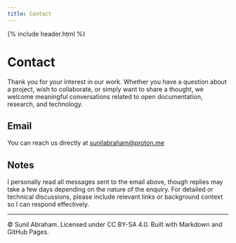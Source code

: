 ```yaml
---
title: Contact
---
```

{% include header.html %}

# Contact
<section class="main-content">
  <p>
    Thank you for your interest in our work.  
    Whether you have a question about a project, wish to collaborate, or simply want to share a thought, we welcome meaningful conversations related to open documentation, research, and technology.
  </p>

  <h2>Email</h2>
  <p>
    You can reach us directly at  
    <a href="mailto:sunilabraham@proton.me">sunilabraham@proton.me</a>
  </p>


  <h2>Notes</h2>
  <p>
    I personally read all messages sent to the email above, though replies may take a few days depending on the nature of the enquiry.  
    For detailed or technical discussions, please include relevant links or background context so I can respond effectively.
  </p>

  <hr>

  <footer>
    © Sunil Abraham. Licensed under CC BY-SA 4.0.  
    Built with Markdown and GitHub Pages.
  </footer>
</section>
